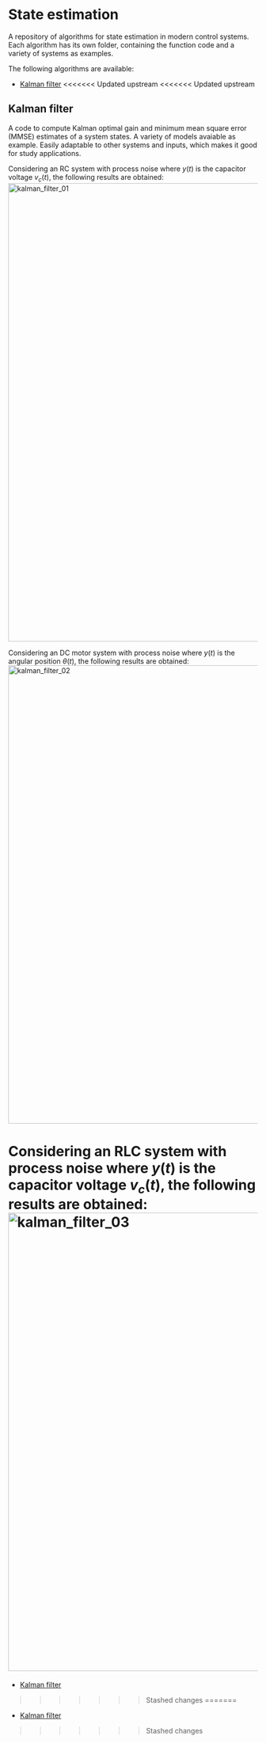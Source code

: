 # State estimation

A repository of algorithms for state estimation in modern control systems. Each algorithm has its own folder, containing the function code and a variety of systems as examples.

The following algorithms are available:
- [Kalman filter](./kalman_filter)
<<<<<<< Updated upstream
<<<<<<< Updated upstream

## Kalman filter

A code to compute Kalman optimal gain and minimum mean square error (MMSE) estimates of a system states. A variety of models avaiable as example. Easily adaptable to other systems and inputs, which makes it good for study applications.

Considering an RC system with process noise where $y(t)$ is the capacitor voltage $v_c(t)$, the following results are obtained:
<img width="1920" height="926" alt="kalman_filter_01" src="https://github.com/user-attachments/assets/b91bf736-91cd-4a8f-95bb-141f03522659" />

Considering an DC motor system with process noise where $y(t)$ is the angular position $\theta (t)$, the following results are obtained:
<img width="1920" height="926" alt="kalman_filter_02" src="https://github.com/user-attachments/assets/6dcdc34e-15ab-411f-a499-967c9a5c85fd" />

Considering an RLC system with process noise where $y(t)$ is the capacitor voltage $v_c(t)$, the following results are obtained:
<img width="1920" height="926" alt="kalman_filter_03" src="https://github.com/user-attachments/assets/ce78c1aa-097c-4599-b0c8-b8e4448af824" />
=======
- [Kalman filter](./extended_kalman_filter)

>>>>>>> Stashed changes
=======
- [Kalman filter](./extended_kalman_filter)

>>>>>>> Stashed changes
